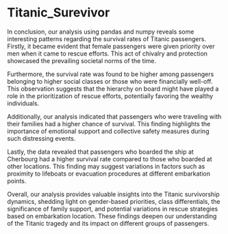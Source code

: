 # Titanic_Surevivor
In conclusion, our analysis using pandas and numpy reveals some interesting patterns regarding the survival rates of Titanic passengers. Firstly, it became evident that female passengers were given priority over men when it came to rescue efforts. This act of chivalry and protection showcased the prevailing societal norms of the time.

Furthermore, the survival rate was found to be higher among passengers belonging to higher social classes or those who were financially well-off. This observation suggests that the hierarchy on board might have played a role in the prioritization of rescue efforts, potentially favoring the wealthy individuals.

Additionally, our analysis indicated that passengers who were traveling with their families had a higher chance of survival. This finding highlights the importance of emotional support and collective safety measures during such distressing events.

Lastly, the data revealed that passengers who boarded the ship at Cherbourg had a higher survival rate compared to those who boarded at other locations. This finding may suggest variations in factors such as proximity to lifeboats or evacuation procedures at different embarkation points.

Overall, our analysis provides valuable insights into the Titanic survivorship dynamics, shedding light on gender-based priorities, class differentials, the significance of family support, and potential variations in rescue strategies based on embarkation location. These findings deepen our understanding of the Titanic tragedy and its impact on different groups of passengers.

